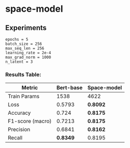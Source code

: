 # space-model

## Experiments

```
epochs = 5
batch_size = 256
max_seq_len = 256
learning_rate = 2e-4
max_grad_norm = 1000
n_latent = 3
```

### Results Table:
| Metric           | Bert-base  | Space-model |
|------------------|------------|-------------|
| Train Params     | 1538       | 4622        |
| Loss             | 0.5793     | **0.8092**  |
| Accuracy         | 0.724      | **0.8175**  |
| F1-score (macro) | 0.7213     | **0.8175**  |
| Precision        | 0.6841     | **0.8162**  |
| Recall           | **0.8349** | 0.8195      |

